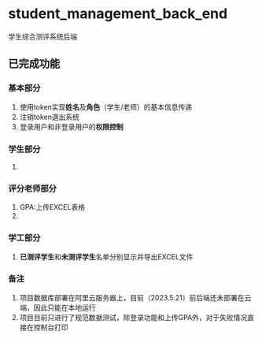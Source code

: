 # student_management_back_end
学生综合测评系统后端

## 已完成功能
### 基本部分
1. 使用token实现**姓名**及**角色**（学生/老师）的基本信息传递
2. 注销token退出系统
3. 登录用户和非登录用户的**权限控制**
### 学生部分
1. 

### 评分老师部分
1. GPA:上传EXCEL表格
2. 
### 学工部分
1. **已测评学生**和**未测评学生**名单分别显示并导出EXCEL文件

### 备注
1. 项目数据库部署在阿里云服务器上，目前（2023.5.21）前后端还未部署在云端，因此只能在本地运行
2. 项目目前只进行了规范数据测试，除登录功能和上传GPA外，对于失败情况直接在控制台打印
